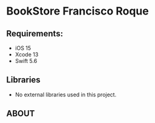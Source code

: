 # BookStore Francisco Roque

## Requirements:
- iOS 15
- Xcode 13
- Swift 5.6


## Libraries
- No external libraries used in this project.

## ABOUT

